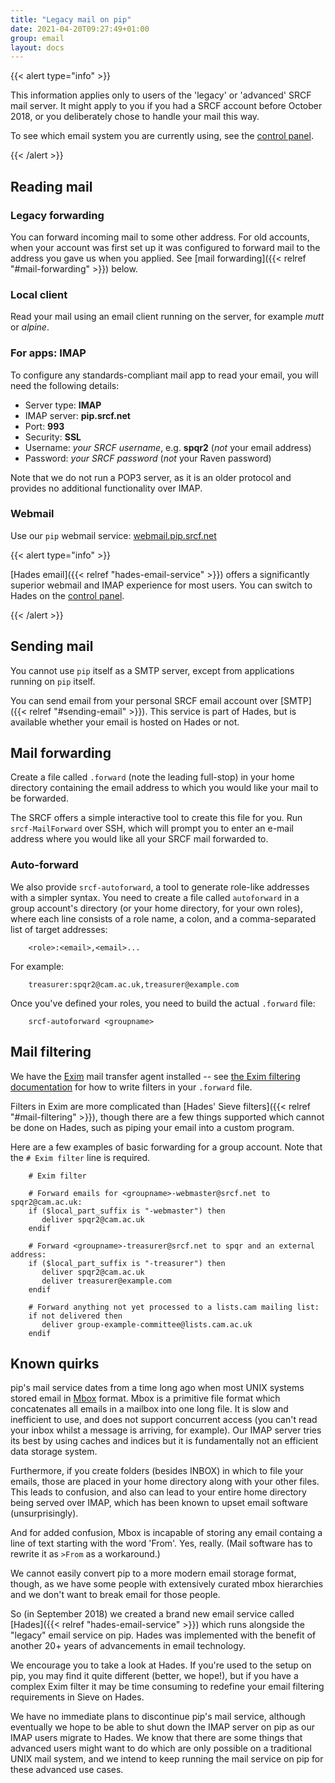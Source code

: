 ```yaml
---
title: "Legacy mail on pip"
date: 2021-04-20T09:27:49+01:00
group: email
layout: docs
---
```


{{< alert type="info" >}}

This information applies only to users of the 'legacy' or 'advanced'
SRCF mail server. It might apply to you if you had a SRCF account before
October 2018, or you deliberately chose to handle your mail this way.

To see which email system you are currently using, see the [control
panel](https://control.srcf.net/member).

{{< /alert >}}

## Reading mail

### Legacy forwarding

You can forward incoming mail to some other address. For old accounts,
when your account was first set up it was configured to forward mail to
the address you gave us when you applied. See
[mail forwarding]({{< relref "#mail-forwarding" >}}) below.

### Local client

Read your mail using an email client running on the server, for example
*mutt* or *alpine*.

### For apps: IMAP

To configure any standards-compliant mail app to read your email, you
will need the following details:

- Server type: **IMAP**
- IMAP server: **pip.srcf.net**
- Port: **993**
- Security: **SSL**
- Username: *your SRCF username*, e.g. **spqr2** (*not* your email
    address)
- Password: *your SRCF password* (*not* your Raven password)

Note that we do not run a POP3 server, as it is an older protocol and
provides no additional functionality over IMAP.

### Webmail

Use our `pip` webmail service:
[webmail.pip.srcf.net](https://webmail.pip.srcf.net)

{{< alert type="info" >}}

[Hades email]({{< relref "hades-email-service" >}}) offers a significantly superior
webmail and IMAP experience for most users. You can switch to Hades on
the [control panel](https://control.srcf.net/member).

{{< /alert >}}

## Sending mail

You cannot use `pip` itself as a SMTP server, except from applications
running on `pip` itself.

You can send email from your personal SRCF email account over
[SMTP]({{< relref "#sending-email" >}}). This service is part of Hades, but is
available whether your email is hosted on Hades or not.

## Mail forwarding

Create a file called `.forward` (note the leading full-stop) in your
home directory containing the email address to which you would like your
mail to be forwarded.

The SRCF offers a simple interactive tool to create this file for you.
Run `srcf-MailForward` over SSH, which will prompt you to enter an
e-mail address where you would like all your SRCF mail forwarded to.

### Auto-forward

We also provide `srcf-autoforward`, a tool to generate role-like
addresses with a simpler syntax. You need to create a file called
`autoforward` in a group account's directory (or your home directory,
for your own roles), where each line consists of a role name, a colon,
and a comma-separated list of target addresses:

```
    <role>:<email>,<email>...
```

For example:

```
    treasurer:spqr2@cam.ac.uk,treasurer@example.com
```

Once you've defined your roles, you need to build the actual `.forward`
file:

```
    srcf-autoforward <groupname>
```

## Mail filtering

We have the [Exim](https://www.exim.org) mail transfer agent installed
-- see [the Exim filtering
documentation](https://www.exim.org/exim-html-current/doc/html/spec_html/filter_ch01.html)
for how to write filters in your `.forward` file.

Filters in Exim are more complicated than [Hades' Sieve filters]({{< relref "#mail-filtering" >}}), though there are
a few things supported which cannot be done on Hades, such as piping
your email into a custom program.

Here are a few examples of basic forwarding for a group account. Note
that the `# Exim filter` line is required.

```exim
    # Exim filter

    # Forward emails for <groupname>-webmaster@srcf.net to spqr2@cam.ac.uk:
    if ($local_part_suffix is "-webmaster") then
       deliver spqr2@cam.ac.uk
    endif

    # Forward <groupname>-treasurer@srcf.net to spqr and an external address:
    if ($local_part_suffix is "-treasurer") then
       deliver spqr2@cam.ac.uk
       deliver treasurer@example.com
    endif

    # Forward anything not yet processed to a lists.cam mailing list:
    if not delivered then
       deliver group-example-committee@lists.cam.ac.uk
    endif
```

## Known quirks

pip's mail service dates from a time long ago when most UNIX systems
stored email in [Mbox](https://en.wikipedia.org/wiki/Mbox) format. Mbox
is a primitive file format which concatenates all emails in a mailbox
into one long file. It is slow and inefficient to use, and does not
support concurrent access (you can't read your inbox whilst a message
is arriving, for example). Our IMAP server tries its best by using
caches and indices but it is fundamentally not an efficient data storage
system.

Furthermore, if you create folders (besides INBOX) in which to file your
emails, those are placed in your home directory along with your other
files. This leads to confusion, and also can lead to your entire home
directory being served over IMAP, which has been known to upset email
software (unsurprisingly).

And for added confusion, Mbox is incapable of storing any email containg
a line of text starting with the word 'From'. Yes, really. (Mail
software has to rewrite it as `>From` as a workaround.)

We cannot easily convert pip to a more modern email storage format,
though, as we have some people with extensively curated mbox hierarchies
and we don't want to break email for those people.

So (in September 2018) we created a brand new email service called
[Hades]({{< relref "hades-email-service" >}}) which runs alongside the "legacy"
email service on pip. Hades was implemented with the benefit of another
20+ years of advancements in email technology.

We encourage you to take a look at Hades. If you're used to the setup
on pip, you may find it quite different (better, we hope!), but if you
have a complex Exim filter it may be time consuming to redefine your
email filtering requirements in Sieve on Hades.

We have no immediate plans to discontinue pip's mail service, although
eventually we hope to be able to shut down the IMAP server on pip as our
IMAP users migrate to Hades. We know that there are some things that
advanced users might want to do which are only possible on a traditional
UNIX mail system, and we intend to keep running the mail service on pip
for these advanced use cases.
